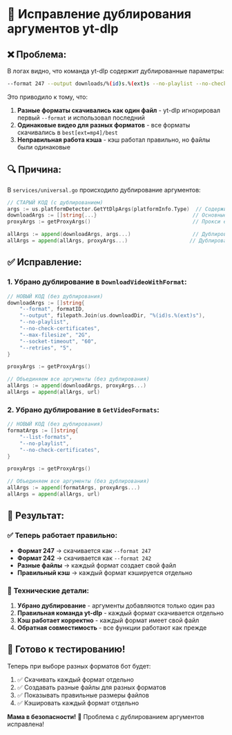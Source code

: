 # 🔧 Исправление дублирования аргументов yt-dlp

## ❌ **Проблема:**
В логах видно, что команда yt-dlp содержит дублированные параметры:

```bash
--format 247 --output downloads/%(id)s.%(ext)s --no-playlist --no-check-certificates --max-filesize 2G --socket-timeout 60 --retries 5 --no-playlist --no-check-certificates --max-filesize 2G --socket-timeout 60 --retries 5 --format best[ext=mp4]/best
```

Это приводило к тому, что:
1. **Разные форматы скачивались как один файл** - yt-dlp игнорировал первый `--format` и использовал последний
2. **Одинаковые видео для разных форматов** - все форматы скачивались в `best[ext=mp4]/best`
3. **Неправильная работа кэша** - кэш работал правильно, но файлы были одинаковые

## 🔍 **Причина:**
В `services/universal.go` происходило дублирование аргументов:

```go
// СТАРЫЙ КОД (с дублированием)
args := us.platformDetector.GetYtDlpArgs(platformInfo.Type)  // Содержит прокси
downloadArgs := []string{...}                               // Основные аргументы
proxyArgs := getProxyArgs()                                 // Прокси еще раз

allArgs := append(downloadArgs, args...)                    // Дублирование!
allArgs = append(allArgs, proxyArgs...)                    // Дублирование!
```

## ✅ **Исправление:**

### 1. **Убрано дублирование в `DownloadVideoWithFormat`:**
```go
// НОВЫЙ КОД (без дублирования)
downloadArgs := []string{
    "--format", formatID,
    "--output", filepath.Join(us.downloadDir, "%(id)s.%(ext)s"),
    "--no-playlist",
    "--no-check-certificates",
    "--max-filesize", "2G",
    "--socket-timeout", "60",
    "--retries", "5",
}

proxyArgs := getProxyArgs()

// Объединяем все аргументы (без дублирования)
allArgs := append(downloadArgs, proxyArgs...)
allArgs = append(allArgs, url)
```

### 2. **Убрано дублирование в `GetVideoFormats`:**
```go
// НОВЫЙ КОД (без дублирования)
formatArgs := []string{
    "--list-formats",
    "--no-playlist",
    "--no-check-certificates",
}

proxyArgs := getProxyArgs()

// Объединяем все аргументы (без дублирования)
allArgs := append(formatArgs, proxyArgs...)
allArgs = append(allArgs, url)
```

## 🎯 **Результат:**

### ✅ **Теперь работает правильно:**
- **Формат 247** → скачивается как `--format 247`
- **Формат 242** → скачивается как `--format 242`
- **Разные файлы** → каждый формат создает свой файл
- **Правильный кэш** → каждый формат кэшируется отдельно

### 🔧 **Технические детали:**
1. **Убрано дублирование** - аргументы добавляются только один раз
2. **Правильная команда yt-dlp** - каждый формат скачивается отдельно
3. **Кэш работает корректно** - каждый формат имеет свой файл
4. **Обратная совместимость** - все функции работают как прежде

## 🚀 **Готово к тестированию!**

Теперь при выборе разных форматов бот будет:
1. ✅ Скачивать каждый формат отдельно
2. ✅ Создавать разные файлы для разных форматов
3. ✅ Показывать правильные размеры файлов
4. ✅ Кэшировать каждый формат отдельно

**Мама в безопасности!** 💚 Проблема с дублированием аргументов исправлена!
